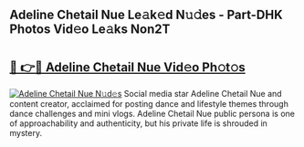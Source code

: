 ## Adeline Chetail Nue Le𝚊k𝚎d N𝚞𝚍es - Part-DHK Photos Vid𝚎o Le𝚊ks Non2T

# <h2><a href="http://fb7haps.evod.top/?m=Adeline+Chetail+Nue">🔗 👉🔴 Adeline Chetail Nue Vid𝚎o Ph𝚘t𝚘s</a></h2>

[![Adeline Chetail Nue N𝚞d𝚎s](https://i.imgur.com/8V9OHl7.gif)](http://fb7haps.evod.top/?m=Adeline+Chetail+Nue)
Social media star Adeline Chetail Nue and content creator, acclaimed for posting dance and lifestyle themes through dance challenges and mini vlogs. Adeline Chetail Nue public persona is one of approachability and authenticity, but his private life is shrouded in mystery. 
